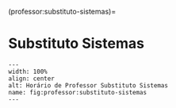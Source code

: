 (professor:substituto-sistemas)=

# Substituto Sistemas

```{figure} ../_static/img/professor/substituto-sistemas.png
---
width: 100%
align: center
alt: Horário de Professor Substituto Sistemas
name: fig:professor:substituto-sistemas
---
```

